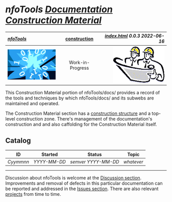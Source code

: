 <!-- index.md 0.0.3                 UTF-8                          2022-06-16
     ----1----|----2----|----3----|----4----|----5----|----6----|----7----|--*

                 NFOTOOLS DOCUMENTATION CONSTRUCTION MATERIAL
     -->

# ***nfoTools** [Documentation Construction Material](.)*

| ***[nfoTools](../)*** | [construction](.) | ***[index.html](index.html) 0.0.3 2022-06-16*** |
| :--                |       :--:         | --: |
| ![nfotools](../images/nfoWorks-2014-06-02-1702-LogoSmall.png) | Work-in-Progress | ![Hard Hat Area](../images/hardhat-logo.gif) |

This Construction Material portion of  nfoTools/docs/ provides a record of the tools and techniques by which nfoTools/docs/ and its subwebs are maintained
and operated.

The Construction Material section has a
[construction structure](construction.txt) and a top-level construction zone.  There's management of the documentation's construction and and also
caffolding for the Construction Material itself.

## Catalog

| **ID** | **Started** | **Status** | **Topic** |
|   :-:   |   :-:   |  :-:   |  ---  |
| _Cyymmnn_ | _YYYY-MM-DD_ | _semver YYYY-MM-DD_ | _whatever_ |

----

Discussion about nfoTools is welcome at the
[Discussion section](https://github.com/orcmid/nfoTools/discussions).
Improvements and removal of defects in this particular documentation can be
reported and addressed in the
[Issues section](https://github.com/orcmid/nfoTools/issues).  There are also
relevant [projects](https://github.com/orcmid/nfoTools/projects?type=classic)
from time to time.

<!-- ----1----|----2----|----3----|----4----|----5----|----6----|----7----|--*


     0.0.3 2022-06-16T22:54Z Use improved header strip
     0.0.2 2021-09-20T22:23Z Use current header strip
     0.0.1 2021-09-17T20:04Z Improved Discussion invitation
     0.0.0 2021-09-08T20:12Z Placeholder Hardhat Image and empty Catalog

                *** end of docs/construction/index.md ***
     -->
